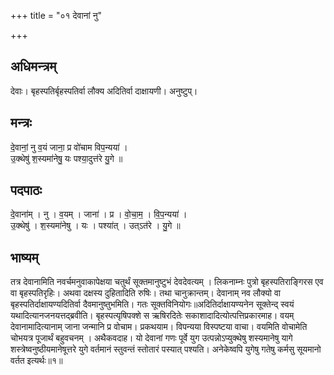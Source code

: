 +++
title = "०१ देवानां नु"

+++
## अधिमन्त्रम्
देवाः। बृहस्पतिर्बृहस्पतिर्वा लौक्य अदितिर्वा दाक्षायणी। अनुष्टुप्।

## मन्त्रः
दे॒वानां॒ नु व॒यं जाना॒ प्र वो॑चाम विप॒न्यया॑ ।  
उ॒क्थेषु॑ श॒स्यमा॑नेषु॒ यः पश्या॒दुत्त॑रे यु॒गे ॥

## पदपाठः
दे॒वाना॑म् । नु । व॒यम् । जाना॑ । प्र । वो॒चा॒म॒ । वि॒प॒न्यया॑ ।  
उ॒क्थेषु॑ । श॒स्यमा॑नेषु । यः । पश्या॑त् । उत्ऽत॑रे । यु॒गे ॥

## भाष्यम्
तत्र देवानामिति नवर्चमनुवाकापेक्षया चतुर्थं सूक्तमानुष्टुभं देवदेवत्यम् । लिकनाम्नः पुत्रो बृहस्पतिराङ्गिरस एव वा बृहस्पतिरृहिः। अथवा दक्षस्य दुहितादिति रुषिः। तथा चानुक्रान्तम्। देवानाम् नव लौक्यो वा बृहस्पतिर्दाक्षायण्यदितिर्वा दैवमानुष्तुभमिति। गतः सूक्तविनियोगः॥अदितिर्दाक्षायण्यनेन सूक्तेन्द् स्वयं यथादित्यानजनयत्तद्ब्रवीति। बृहस्पत्यृषिपक्शे स ऋषिरदितेः सकाशादादित्योत्पत्तिप्रकारमाह। वयम् देवानामादित्यानाम् जाना जन्मानि प्र वोचाम। प्रकथयाम। विपन्यया विस्पष्टया वाचा। वयमिति वोचामेति चोभयत्र पूजार्थं बहुवचनम् । अथैकवदाह। यो देवानां गणः पूर्वे युग उत्पन्नोऽप्युक्थेषु शस्यमानेषु यागे शस्त्रेष्वनुष्ठीयमानेषूत्तरे युगे वर्तमानं स्तुवन्तं स्तोतारं पस्यात् पश्यति। अनेकेष्वपि युगेषु गतेषु कर्मसु सूयमानो वर्तत इत्यर्थः॥१॥